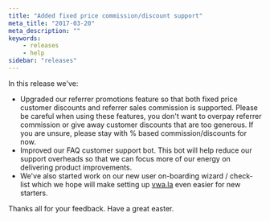 ```yaml
---
title: "Added fixed price commission/discount support"
meta_title: "2017-03-20"
meta_description: ""
keywords:
    - releases
    - help
sidebar: "releases"
---
```


In this release we've:

*   Upgraded our referrer promotions feature so that both fixed price customer discounts and referrer sales commission is supported. Please be careful when using these features, you don't want to overpay referrer commission or give away customer discounts that are too generous. If you are unsure, please stay with % based commission/discounts for now.
*   Improved our FAQ customer support bot. This bot will help reduce our support overheads so that we can focus more of our energy on delivering product improvements.
*   We've also started work on our new user on-boarding wizard / check-list which we hope will make setting up [vwa.la](http://vwa.la) even easier for new starters.

Thanks all for your feedback. Have a great easter.